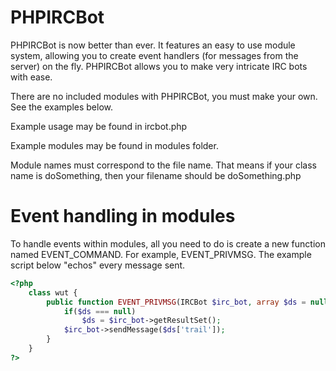 PHPIRCBot
=========

PHPIRCBot is now better than ever. It features an easy to use module system, allowing you to create event handlers (for messages from the server) on the fly. PHPIRCBot allows you to make very intricate IRC bots with ease. 

There are no included modules with PHPIRCBot, you must make your own. See the examples below. 

Example usage may be found in ircbot.php

Example modules may be found in modules folder.

Module names must correspond to the file name. That means if your class name is doSomething, then your filename should be doSomething.php

Event handling in modules
=========================
To handle events within modules, all you need to do is create a new function named EVENT_COMMAND.
For example, EVENT_PRIVMSG.
The example script below "echos" every message sent. 
```php
<?php
	class wut {
		public function EVENT_PRIVMSG(IRCBot $irc_bot, array $ds = null) {
			if($ds === null)
				$ds = $irc_bot->getResultSet();
			$irc_bot->sendMessage($ds['trail']);
		}
	}
?>
```
